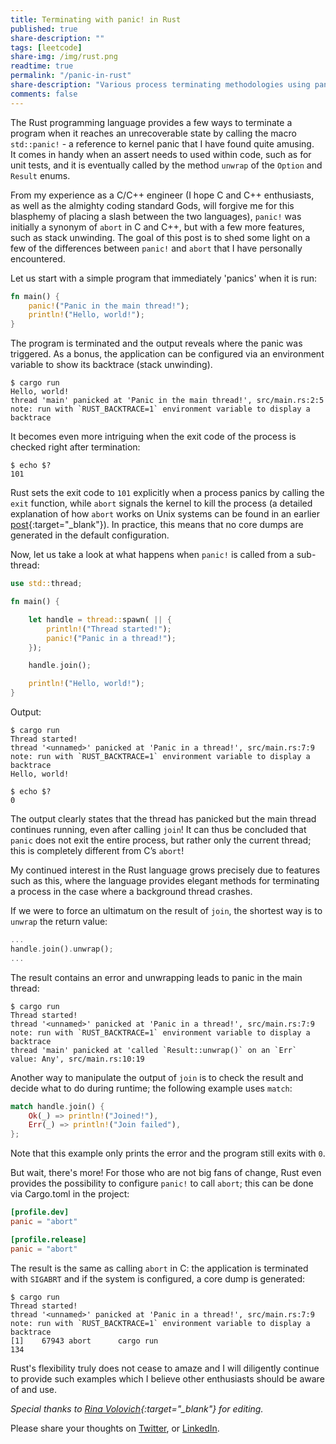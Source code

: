 ```yaml
---
title: Terminating with panic! in Rust
published: true
share-description: ""
tags: [leetcode]
share-img: /img/rust.png
readtime: true
permalink: "/panic-in-rust"
share-description: "Various process terminating methodologies using panic! in Rust"
comments: false
---
```


The Rust programming language provides a few ways to terminate a program when it reaches an unrecoverable state by calling
the macro `std::panic!` - a reference to kernel panic that I have found quite amusing.<br>
It comes in handy when an assert needs to used within code, such as for unit tests, and it is eventually called by the
method `unwrap` of the `Option` and `Result` enums.

From my experience as a C/C++ engineer (I hope C and C++ enthusiasts, as well as the almighty coding standard Gods, will
        forgive me for this blasphemy of placing a slash between the two languages), `panic!` was initially a synonym of
`abort` in C and C++, but with a few more features, such as stack unwinding. The goal of this post is to shed some light
on a few of the differences between `panic!` and `abort` that I have personally encountered.

Let us start with a simple program that immediately 'panics' when it is run:

```rust
fn main() {
    panic!("Panic in the main thread!");
    println!("Hello, world!");
}
```

The program is terminated and the output reveals where the panic was triggered. As a bonus, the application can be
configured via an environment variable to show its backtrace (stack unwinding).

```plain
$ cargo run
Hello, world!
thread 'main' panicked at 'Panic in the main thread!', src/main.rs:2:5
note: run with `RUST_BACKTRACE=1` environment variable to display a backtrace
```

It becomes even more intriguing when the exit code of the process is checked right after termination:

```plain
$ echo $?
101
```

Rust sets the exit code to `101` explicitly when a process panics by calling the `exit` function, while `abort` signals
the kernel to kill the process (a detailed explanation of how `abort` works on Unix systems can be found in an earlier
        [post](/how-signals-are-handled-in-a-docker-container){:target="_blank"}). In practice, this means that no core dumps are
generated in the default configuration.

Now, let us take a look at what happens when `panic!` is called from a sub-thread:

```rust
use std::thread;

fn main() {

    let handle = thread::spawn( || {
        println!("Thread started!");
        panic!("Panic in a thread!");
    });

    handle.join();

    println!("Hello, world!");
}
```

Output:

```plain
$ cargo run
Thread started!
thread '<unnamed>' panicked at 'Panic in a thread!', src/main.rs:7:9
note: run with `RUST_BACKTRACE=1` environment variable to display a backtrace
Hello, world!

$ echo $?
0
```

The output clearly states that the thread has panicked but the main thread continues running, even after calling `join`!
It can thus be concluded that `panic` does not exit the entire process, but rather only the current thread; this is
completely different from C’s `abort`!

My continued interest in the Rust language grows precisely due to features such as this, where the language provides
elegant methods for terminating a process in the case where a background thread crashes.

If we were to force an ultimatum on the result of `join`, the shortest way is to `unwrap` the return value:

```rust
...
handle.join().unwrap();
...
```

The result contains an error and unwrapping leads to panic in the main thread:

```plain
$ cargo run
Thread started!
thread '<unnamed>' panicked at 'Panic in a thread!', src/main.rs:7:9
note: run with `RUST_BACKTRACE=1` environment variable to display a backtrace
thread 'main' panicked at 'called `Result::unwrap()` on an `Err` value: Any', src/main.rs:10:19
```

Another way to manipulate the output of `join` is to check the result and decide what to do during runtime; the
following example uses `match`:

```rust
match handle.join() {
    Ok(_) => println!("Joined!"),
    Err(_) => println!("Join failed"),
};
```

Note that this example only prints the error and the program still exits with `0`.

But wait, there's more!
For those who are not big fans of change, Rust even provides the possibility to configure `panic!` to call `abort`; this
can be done via Cargo.toml in the project:

```toml
[profile.dev]
panic = "abort"

[profile.release]
panic = "abort"
```

The result is the same as calling `abort` in C: the application is terminated with `SIGABRT` and if the system is
configured, a core dump is generated:

```plain
$ cargo run
Thread started!
thread '<unnamed>' panicked at 'Panic in a thread!', src/main.rs:7:9
note: run with `RUST_BACKTRACE=1` environment variable to display a backtrace
[1]    67943 abort      cargo run
134
```

Rust's flexibility truly does not cease to amaze and I will diligently continue to provide such examples which I believe
other enthusiasts should be aware of and use.

*Special thanks to [Rina Volovich](https://www.linkedin.com/in/rina-volovich/){:target="_blank"} for editing.*

Please share your thoughts on [Twitter](https://twitter.com/dbdanilov/status/1399435722441084931?s=20), or [LinkedIn](https://www.linkedin.com/posts/ddanilov_terminating-with-panic-in-rust-dmitry-activity-6805200803901530112-zQGX?utm_source=share&utm_medium=member_desktop).
